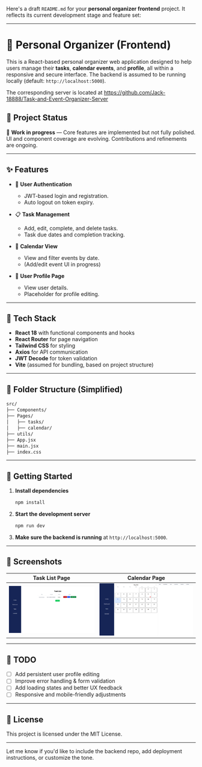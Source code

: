 Here's a draft `README.md` for your **personal organizer frontend** project. It reflects its current development stage and feature set:

---

# 📆 Personal Organizer (Frontend)

This is a React-based personal organizer web application designed to help users manage their **tasks**, **calendar events**, and **profile**, all within a responsive and secure interface. The backend is assumed to be running locally (default: `http://localhost:5000`).

The corresponding server is located at https://github.com/Jack-18888/Task-and-Event-Organizer-Server

## 🚧 Project Status

🔧 **Work in progress** — Core features are implemented but not fully polished. UI and component coverage are evolving. Contributions and refinements are ongoing.

---

## ✨ Features

* 🔐 **User Authentication**

  * JWT-based login and registration.
  * Auto logout on token expiry.

* 📋 **Task Management**

  * Add, edit, complete, and delete tasks.
  * Task due dates and completion tracking.

* 📆 **Calendar View**

  * View and filter events by date.
  * (Add/edit event UI in progress)

* 👤 **User Profile Page**

  * View user details.
  * Placeholder for profile editing.

---

## 🧪 Tech Stack

* **React 18** with functional components and hooks
* **React Router** for page navigation
* **Tailwind CSS** for styling
* **Axios** for API communication
* **JWT Decode** for token validation
* **Vite** (assumed for bundling, based on project structure)

---

## 📁 Folder Structure (Simplified)

```
src/
├── Components/
├── Pages/
│   ├── tasks/
│   ├── calendar/
├── utils/
├── App.jsx
├── main.jsx
├── index.css
```

---

## 🚀 Getting Started

1. **Install dependencies**

   ```bash
   npm install
   ```

2. **Start the development server**

   ```bash
   npm run dev
   ```

3. **Make sure the backend is running** at `http://localhost:5000`.

---

## 📸 Screenshots

| Task List Page          | Calendar Page              |
| ----------------------- | --------------------------- |
| ![](./assets/tasks.png) | ![](./assets/calendar.png) |

---

## 📝 TODO

* [ ] Add persistent user profile editing
* [ ] Improve error handling & form validation
* [ ] Add loading states and better UX feedback
* [ ] Responsive and mobile-friendly adjustments

---

## 📄 License

This project is licensed under the MIT License.

---

Let me know if you'd like to include the backend repo, add deployment instructions, or customize the tone.
